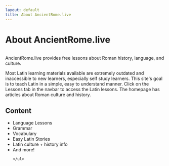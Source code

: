 ```yaml
---
layout: default
title: About AncientRome.live
---
```


<div class="post">
	<h1 class="pageTitle">About  AncientRome.live</h1>
	<img src="{{ '/assets/img/touring.jpg' | prepend: site.baseurl }}" alt="">
	<p class="intro"> AncientRome.live provides free lessons about Roman history, language, and culture.</p>
	<p> Most Latin learning materials available are extremely outdated and inaccessible to new learners, especially self study learners. This site's goal is to teach Latin in a simple, easy to understand manner. Click on the Lessons tab in the navbar to access the Latin lessons. The homepage has articles about Roman culture and history.  </p>
	<h2>Content</h2>
	<ul>
		<li>Language Lessons</li>
  		<li>Grammar</li>
  		<li>Vocabulary</li>
  		<li>Easy Latin Stories</li>
  		<li>Latin culture + history info</li>
  		<li>And more!</li>

  	</ul>
</div>

